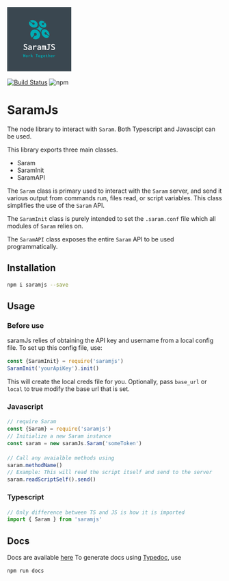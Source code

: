 <img src="https://raw.githubusercontent.com/securisec/saramJs/master/logo.png" width="150px">

[![Build Status](https://travis-ci.com/securisec/saramJs.svg?token=8GQfGnTK7S1NU7bKCqeR&branch=master)](https://travis-ci.com/securisec/saramJs)
![npm](https://img.shields.io/npm/v/saramjs.svg)

# SaramJs
The node library to interact with `Saram`. Both Typescript and Javascipt can be used.

This library exports three main classes.
- Saram
- SaramInit
- SaramAPI

The `Saram` class is primary used to interact with the `Saram` server, and send it various output from commands run, files read, or script variables. This class simplifies the use of the `Saram` API.

The `SaramInit` class is purely intended to set the `.saram.conf` file which all modules of `Saram` relies on.

The `SaramAPI` class exposes the entire `Saram` API to be used programmatically. 

## Installation
```sh
npm i saramjs --save
```

## Usage

### Before use
saramJs relies of obtaining the API key and username from a local config file. To set up this config file, use:
```javascript
const {SaramInit} = require('saramjs')
SaramInit('yourApiKey').init()
```
This will create the local creds file for you. Optionally, pass `base_url` or `local` to true modify the base url that is set. 

### Javascript
```javascript
// require Saram
const {Saram} = require('saramjs')
// Initialize a new Saram instance
const saram = new saramJs.Saram('someToken')

// Call any avaialble methods using 
saram.methodName() 
// Example: This will read the script itself and send to the server
saram.readScriptSelf().send()
```

### Typescript
```typescript
// Only difference between TS and JS is how it is imported
import { Saram } from 'saramjs'
```

## Docs
Docs are available [here](https://saramjs.docs.securisec.net)
To generate docs using [Typedoc](https://typedoc.org/), use 
```
npm run docs
```
